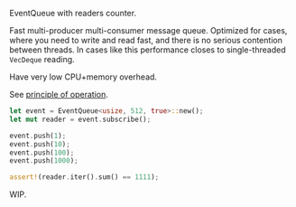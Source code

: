 EventQueue with readers counter.

Fast multi-producer multi-consumer message queue. Optimized for cases, where you need to write and read fast, and
there is no serious contention between threads. In cases like this performance closes to single-threaded `VecDeque` reading.

Have very low CPU+memory overhead.

See [principle of operation](doc/principal-of-operation.md).

```rust
let event = EventQueue<usize, 512, true>::new();
let mut reader = event.subscribe();

event.push(1);
event.push(10);
event.push(100);
event.push(1000);

assert!(reader.iter().sum() == 1111);
```

WIP.
